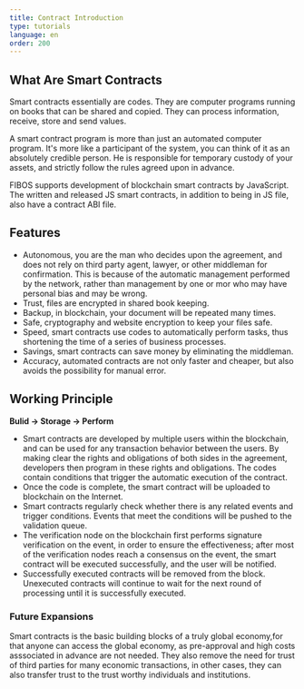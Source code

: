 ```yaml
---
title: Contract Introduction
type: tutorials
language: en
order: 200
---
```


## What Are Smart Contracts

Smart contracts essentially are codes. They are computer programs running on books that can be shared and copied. They can process information, receive, store and send values.

A smart contract program is more than just an automated computer program. It's more like a participant of the system, you can think of it as an absolutely credible person. He is responsible for temporary custody of your assets, and strictly follow the rules agreed upon in advance.

FIBOS supports development of blockchain smart contracts by JavaScript. The written and released JS smart contracts, in addition to being in JS file, also have a contract ABI file. 

## Features

- Autonomous, you are the man who decides upon the agreement, and does not rely on third party agent, lawyer, or other middleman for confirmation. This is because of the automatic management performed by the network, rather than management by one or mor who may have personal bias and may be wrong.
- Trust, files are encrypted in shared book keeping.
- Backup, in blockchain, your document will be repeated many times.
- Safe, cryptography and website encryption to keep your files safe.
- Speed, smart contracts use codes to automatically perform tasks, thus shortening the time of a series of business processes.
- Savings, smart contracts can save money by eliminating the middleman.
- Accuracy, automated contracts are not only faster and cheaper, but also avoids the possibility for manual error. 



## Working Principle

**Bulid → Storage → Perform**

- Smart contracts are developed by multiple users within the blockchain, and can be used for any transaction behavior between the users. By making clear the rights and obligations of both sides in the agreement, developers then program in these rights and obligations. The codes contain conditions that trigger the automatic execution of the contract.
- Once the code is complete, the smart contract will be uploaded to blockchain on the Internet.
- Smart contracts regularly check whether there is any related events and trigger conditions. Events that meet the conditions will be pushed to the validation queue.
- The verification node on the blockchain first performs signature verification on the event, in order to ensure the effectiveness; after most of the verification nodes reach a consensus on the event, the smart contract will be executed successfully, and the user will be notified.
- Successfully executed contracts will be removed from the block. Unexecuted contracts will continue to wait for the next round of processing until it is successfully executed.



### Future Expansions

Smart contracts is the basic building blocks of a truly global economy,for that anyone can access the global economy, as pre-approval and high costs asssociated in advance are not needed. They also remove the need for trust of third parties for many economic transactions, in other cases, they can also transfer trust to the trust worthy individuals and institutions.